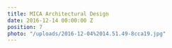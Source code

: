 ```yaml
---
title: MICA Architectural Design
date: 2016-12-14 00:00:00 Z
position: 7
photo: "/uploads/2016-12-04%2014.51.49-8cca19.jpg"
---
```


